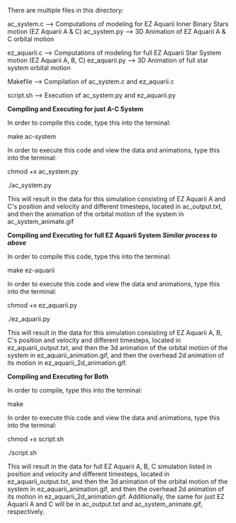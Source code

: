 There are multiple files in this directory:

ac_system.c --> Computations of modeling for EZ Aquarii Inner Binary Stars motion (EZ Aquarii A & C)
ac_system.py --> 3D Animation of EZ Aquarii A & C orbital motion


ez_aquarii.c --> Computations of modeling for full EZ Aquarii Star System motion (EZ Aquarii A, B, C)
ez_aquarii.py --> 3D Animation of full star system orbital motion


Makefile --> Compilation of ac_system.c and ez_aquarii.c

script.sh --> Execution of ac_system.py and ez_aquarii.py


**Compiling and Executing for just A-C System**

In order to compile this code, type this into the terminal:

make ac-system


In order to execute this code and view the data and animations, type this into the terminal:

chmod +x ac_system.py

./ac_system.py

This will result in the data for this simulation consisting of EZ Aquarii A and C's position and velocity and different timesteps, located in ac_output.txt, and then the animation of the orbital motion of the system in ac_system_animate.gif


**Compiling and Executing for full EZ Aquarii System** ***Similar process to above***

In order to compile this code, type this into the terminal:

make ez-aquarii

In order to execute this code and view the data and animations, type this into the terminal:

chmod +x ez_aquarii.py

./ez_aquarii.py

This will result in the data for this simulation consisting of EZ Aquarii A, B, C's position and velocity and different timesteps, located in ez_aquarii_output.txt, and then the 3d animation of the orbital motion of the system in ez_aquarii_animation.gif, and then the overhead 2d animation of its motion in ez_aquarii_2d_animation.gif.


**Compiling and Executing for Both**

In order to compile, type this into the terminal:

make

In order to execute this code and view the data and animations, type this into the terminal:

chmod +x script.sh

./script.sh

This will result in the data for full EZ Aquarii A, B, C simulation listed in position and velocity and different timesteps, located in ez_aquarii_output.txt, and then the 3d animation of the orbital motion of the system in ez_aquarii_animation.gif, and then the overhead 2d animation of its motion in ez_aquarii_2d_animation.gif. Additionally, the same for just EZ Aquarii A and C will be in ac_output.txt and ac_system_animate.gif, respectively.
